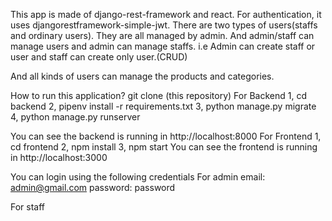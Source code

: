 This app is made of django-rest-framework and react.
For authentication, it uses djangorestframework-simple-jwt.
There are two types of users(staffs and ordinary users).
They are all managed by admin.
And admin/staff can manage users and admin can manage staffs.
i.e Admin can create staff or user and staff can create only user.(CRUD)

And all kinds of users can manage the products and categories.

How to run this application?
git clone (this repository)
For Backend
1, cd backend
2, pipenv install -r requirements.txt
3, python manage.py migrate
4, python manage.py runserver

You can see the backend is running in http://localhost:8000
For Frontend
1, cd frontend
2, npm install
3, npm start
You can see the frontend is running in http://localhost:3000

You can login using the following credentials
For admin
email: admin@gmail.com
password: password

For staff


